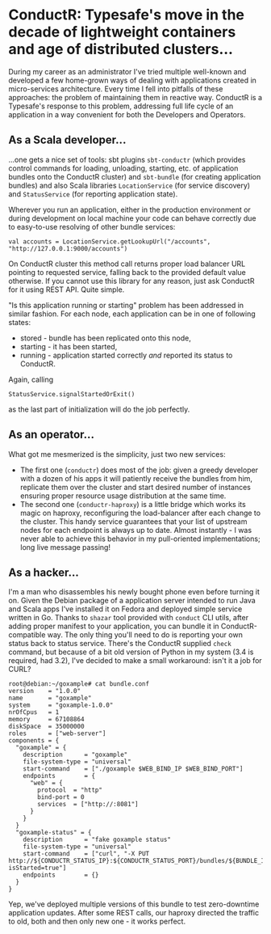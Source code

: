 # ConductR: Typesafe's move in the decade of lightweight containers and age of distributed clusters...

During my career as an administrator I've tried multiple well-known and developed a few home-grown ways of dealing with applications created in micro-services architecture.
Every time I fell into pitfalls of these approaches: the problem of maintaining them in reactive way.
ConductR is a Typesafe's response to this problem, addressing full life cycle of an application in a way convenient for both the Developers and Operators.

## As a Scala developer...
...one gets a nice set of tools: sbt plugins ```sbt-conductr``` (which provides control commands for loading, unloading, starting, etc. of application bundles onto the ConductR cluster) and ```sbt-bundle``` (for creating application bundles) and also Scala libraries ```LocationService``` (for service discovery) and ```StatusService``` (for reporting application state).

Wherever you run an application, either in the production environment or during development on local machine your code can behave correctly due to easy-to-use resolving of other bundle services:
```
val accounts = LocationService.getLookupUrl("/accounts", "http://127.0.0.1:9000/accounts")
```
On ConductR cluster this method call returns proper load balancer URL pointing to requested service, falling back to the provided default value otherwise. If you cannot use this library for any reason, just ask ConductR for it using REST API. Quite simple. 

"Is this application running or starting" problem has been addressed in similar fashion.
For each node, each application can be in one of following states:
* stored - bundle has been replicated onto this node,
* starting - it has been started,
* running - application started correctly *and* reported its status to ConductR.

Again, calling
```
StatusService.signalStartedOrExit()
```
as the last part of initialization will do the job perfectly.

## As an operator...
What got me mesmerized is the simplicity, just two new services:
* The first one (```conductr```) does most of the job: given a greedy developer with a dozen of his apps it will patiently receive the bundles from him, replicate them over the cluster and start desired number of instances ensuring proper resource usage distribution at the same time.
* The second one (```conductr-haproxy```) is a little bridge which works its magic on haproxy, reconfiguring the load-balancer after each change to the cluster. This handy service guarantees that your list of upstream nodes for each endpoint is always up to date. Almost instantly - I was never able to achieve this behavior in my pull-oriented implementations; long live message passing!


## As a hacker...
I'm a man who disassembles his newly bought phone even before turning it on. Given the Debian package of a application server intended to run Java and Scala apps I've installed it on Fedora and deployed simple service written in Go.
Thanks to ```shazar``` tool provided with ```conduct``` CLI utils, after adding proper manifest to your application, you can bundle it in ConductR-compatible way. The only thing you'll need to do is reporting your own status back to status service. There's the ConductR supplied ```check``` command, but because of a bit old version of Python in my system (3.4 is required, had 3.2), I've decided to make a small workaround: isn't it a job for CURL?
```
root@debian:~/goxample# cat bundle.conf 
version    = "1.0.0"
name       = "goxample"
system     = "goxample-1.0.0"
nrOfCpus   = 1
memory     = 67108864
diskSpace  = 35000000
roles      = ["web-server"]
components = {
  "goxample" = {
    description      = "goxample"
    file-system-type = "universal"
    start-command    = ["./goxample $WEB_BIND_IP $WEB_BIND_PORT"]
    endpoints        = {
      "web" = {
        protocol  = "http"
        bind-port = 0
        services  = ["http://:8081"]
      }
    }
  }
  "goxample-status" = {
    description      = "fake goxample status"
    file-system-type = "universal"
    start-command    = ["curl", "-X PUT http://${CONDUCTR_STATUS_IP}:${CONDUCTR_STATUS_PORT}/bundles/${BUNDLE_ID}?isStarted=true"]
    endpoints        = {}
  }
}
```
Yep, we've deployed multiple versions of this bundle to test zero-downtime application updates.
After some REST calls, our haproxy directed the traffic to old, both and then only new one - it works perfect.

